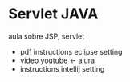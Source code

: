 # Servlet JAVA
aula sobre JSP, servlet 

- pdf instructions eclipse setting <br/>
- video youtube <- alura <br/>
- instructions intellij setting <br/>
